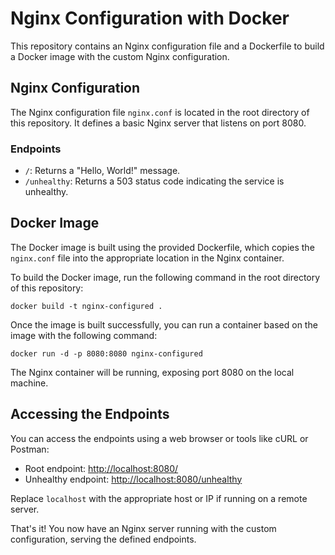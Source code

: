 # Nginx Configuration with Docker

This repository contains an Nginx configuration file and a Dockerfile to build a Docker image with the custom Nginx configuration.

## Nginx Configuration

The Nginx configuration file `nginx.conf` is located in the root directory of this repository. It defines a basic Nginx server that listens on port 8080.

### Endpoints

- `/`: Returns a "Hello, World!" message.
- `/unhealthy`: Returns a 503 status code indicating the service is unhealthy.

## Docker Image

The Docker image is built using the provided Dockerfile, which copies the `nginx.conf` file into the appropriate location in the Nginx container.

To build the Docker image, run the following command in the root directory of this repository:

```
docker build -t nginx-configured .
```

Once the image is built successfully, you can run a container based on the image with the following command:

```
docker run -d -p 8080:8080 nginx-configured
```

The Nginx container will be running, exposing port 8080 on the local machine.

## Accessing the Endpoints

You can access the endpoints using a web browser or tools like cURL or Postman:

- Root endpoint: [http://localhost:8080/](http://localhost:8080/)
- Unhealthy endpoint: [http://localhost:8080/unhealthy](http://localhost:8080/unhealthy)

Replace `localhost` with the appropriate host or IP if running on a remote server.

That's it! You now have an Nginx server running with the custom configuration, serving the defined endpoints.